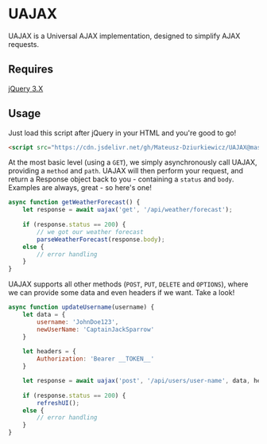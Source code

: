 # UAJAX
UAJAX is a Universal AJAX implementation, designed to simplify AJAX requests.

## Requires
[jQuery 3.X](https://releases.jquery.com/)

## Usage
Just load this script after jQuery in your HTML and you're good to go!
```html
<script src="https://cdn.jsdelivr.net/gh/Mateusz-Dziurkiewicz/UAJAX@master/uajax.js"></script>
```

At the most basic level (using a `GET`), we simply asynchronously call UAJAX, providing a `method` and `path`. UAJAX will then perform your request, and return a Response object back to you - containing a `status` and `body`. Examples are always, great - so here's one!

```js
async function getWeatherForecast() {
	let response = await uajax('get', '/api/weather/forecast');
	
	if (response.status == 200) {
		// we got our weather forecast
		parseWeatherForecast(response.body);
	else {
		// error handling
	}
}
```

UAJAX supports all other methods (`POST`, `PUT`, `DELETE` and `OPTIONS`), where we can provide some data and even headers if we want. Take a look!

```js
async function updateUsername(username) {
	let data = {
		username: 'JohnDoe123',
		newUserName: 'CaptainJackSparrow'
	}
	
	let headers = {
		Authorization: 'Bearer __TOKEN__'
	}

	let response = await uajax('post', '/api/users/user-name', data, headers);
	
	if (response.status == 200) {
		refreshUI();
	else {
		// error handling
	}
}
```
